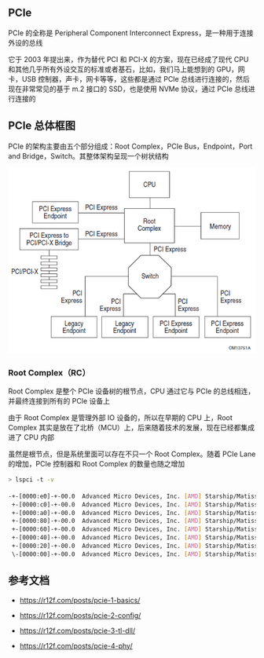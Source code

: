 ## PCIe

PCIe 的全称是 Peripheral Component Interconnect Express，是一种用于连接外设的总线

它于 2003 年提出来，作为替代 PCI 和 PCI-X 的方案，现在已经成了现代 CPU 和其他几乎所有外设交互的标准或者基石，比如，我们马上能想到的 GPU，网卡，USB 控制器，声卡，网卡等等，这些都是通过 PCIe 总线进行连接的，然后现在非常常见的基于 m.2 接口的 SSD，也是使用 NVMe 协议，通过 PCIe 总线进行连接的

## PCIe 总体框图

PCIe 的架构主要由五个部分组成：Root Complex，PCIe Bus，Endpoint，Port and Bridge，Switch。其整体架构呈现一个树状结构

![img](./.assets/PCIe/pcie-example-topology.png)

### Root Complex（RC）

Root Complex 是整个 PCIe 设备树的根节点，CPU 通过它与 PCIe 的总线相连，并最终连接到所有的 PCIe 设备上

由于 Root Complex 是管理外部 IO 设备的，所以在早期的 CPU 上，Root Complex 其实是放在了北桥（MCU）上，后来随着技术的发展，现在已经都集成进了 CPU 内部

虽然是根节点，但是系统里面可以存在不只一个 Root Complex。随着 PCIe Lane 的增加，PCIe 控制器和 Root Complex 的数量也随之增加

```bash
> lspci -t -v

-+-[0000:e0]-+-00.0  Advanced Micro Devices, Inc. [AMD] Starship/Matisse Root Complex
 +-[0000:c0]-+-00.0  Advanced Micro Devices, Inc. [AMD] Starship/Matisse Root Complex
 +-[0000:a0]-+-00.0  Advanced Micro Devices, Inc. [AMD] Starship/Matisse Root Complex
 +-[0000:80]-+-00.0  Advanced Micro Devices, Inc. [AMD] Starship/Matisse Root Complex
 +-[0000:60]-+-00.0  Advanced Micro Devices, Inc. [AMD] Starship/Matisse Root Complex
 +-[0000:40]-+-00.0  Advanced Micro Devices, Inc. [AMD] Starship/Matisse Root Complex
 +-[0000:20]-+-00.0  Advanced Micro Devices, Inc. [AMD] Starship/Matisse Root Complex
 \-[0000:00]-+-00.0  Advanced Micro Devices, Inc. [AMD] Starship/Matisse Root Complex
```



## 参考文档

- <https://r12f.com/posts/pcie-1-basics/>

- <https://r12f.com/posts/pcie-2-config/>
- <https://r12f.com/posts/pcie-3-tl-dll/>
- <https://r12f.com/posts/pcie-4-phy/>